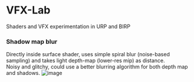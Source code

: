 # VFX-Lab
 Shaders and VFX experimentation in URP and BIRP

### Shadow map blur
Directly inside surface shader, uses simple spiral blur (noise-based sampling) and takes light depth-map (lower-res mip) as distance.\
Noisy and glitchy, could use a better blurring algorithm for both depth map and shadows.
![image](https://user-images.githubusercontent.com/29812914/213963768-f38346a0-dadb-4dd7-9017-d1bc39e4063d.png)
